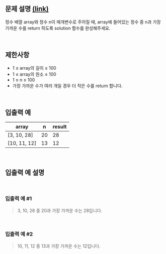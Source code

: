 ## 문제 설명 [(link)](https://school.programmers.co.kr/learn/courses/30/lessons/120890?language=javascript)

정수 배열 array와 정수 n이 매개변수로 주어질 때, array에 들어있는 정수 중 n과 가장 가까운 수를 return 하도록 solution 함수를 완성해주세요.

<br>

## 제한사항

- 1 ≤ array의 길이 ≤ 100
- 1 ≤ array의 원소 ≤ 100
- 1 ≤ n ≤ 100
- 가장 가까운 수가 여러 개일 경우 더 작은 수를 return 합니다.

<br>

## 입출력 예

| array        | n   | result |
| ------------ | --- | ------ |
| [3, 10, 28]  | 20  | 28     |
| [10, 11, 12] | 13  | 12     |

<br>

## 입출력 예 설명

<br>

### 입출력 예 #1

> 3, 10, 28 중 20과 가장 가까운 수는 28입니다.

<br>

### 입출력 예 #2

> 10, 11, 12 중 13과 가장 가까운 수는 12입니다.

